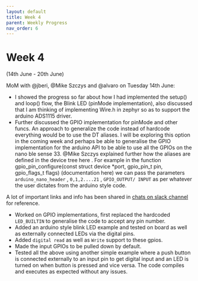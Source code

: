 ```yaml
---
layout: default
title: Week 4
parent: Weekly Progress
nav_order: 6
---
```


# Week 4

(14th June - 20th June)

MoM with @jberi, @Mike Szczys and @alvaro on Tuesday 14th June:
- I showed the progress so far about how I had implemented the setup() and loop() flow, the Blink LED (pinMode implementation), also discussed that I am thinking of implementing Wire.h in zephyr so as to support the arduino ADS1115 driver.
- Further discussed the GPIO implementation for pinMode and other funcs. An approach to generalize the code instead of hardcode everything would be to use the DT aliases. I will be exploring this option in the coming week and perhaps be able to generalise the GPIO implementation for the arduino API to be able to use all the GPIOs on the nano ble sense 33. @Mike Szczys explained further how the aliases are defined in the device tree here . For example in the function gpio_pin_configure(const struct device *port, gpio_pin_t pin, gpio_flags_t flags)  (documentation here) we can pass the parameters ``arduino_nano_header`` , ``0,1,2....21`` , ``GPIO_OUTPUT/ INPUT`` as per whatever the user dictates from the arduino style code.

A lot of important links and info has been shared in [chats on slack channel](https://join.slack.com/t/arduino-module-zephyr/shared_invite/zt-19j4cvbad-YuuDXUNPlEYF4sdpj3zyzw) for reference.

- Worked on GPIO implementations, first replaced the hardcoded ``LED_BUILTIN`` to generalise the code to accept any pin number.
- Added an arduino style blink LED example and tested on board as well as externally connected LEDs via the digital pins.
- Added ``digital read`` as well as ``Write`` support to these gpios.
- Made the input GPIOs to be pulled down by default.
- Tested all the above using another simple example where a push button is connected externally to an input pin to get digital input and an LED is turned on when button is pressed and vice versa. The code compiles and executes as expected without any issues.